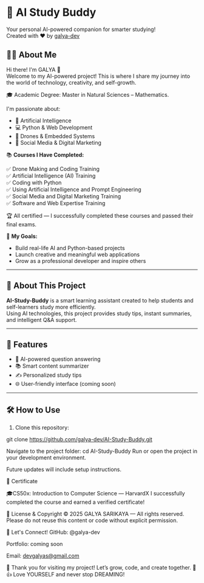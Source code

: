 # 🤖 AI Study Buddy

Your personal AI-powered companion for smarter studying!  
Created with ❤️ by [galya-dev](https://github.com/galya-dev)


## 🙋‍♀️ About Me

Hi there! I'm GALYA 👋  
Welcome to my AI-powered project! This is where I share my journey into the world of technology, creativity, and self-growth.

🎓 Academic Degree: Master in Natural Sciences – Mathematics.

I'm passionate about:

- 🤖 Artificial Intelligence  
- 💻 Python & Web Development  
- 🚁 Drones & Embedded Systems  
- 📱 Social Media & Digital Marketing  

📚 **Courses I Have Completed:**

✅ Drone Making and Coding Training  
✅ Artificial Intelligence (AI) Training  
✅ Coding with Python  
✅ Using Artificial Intelligence and Prompt Engineering  
✅ Social Media and Digital Marketing Training  
✅ Software and Web Expertise Training  

🏆 All certified — I successfully completed these courses and passed their final exams.

🎯 **My Goals:**

- Build real-life AI and Python-based projects  
- Launch creative and meaningful web applications  
- Grow as a professional developer and inspire others  

---

## 📘 About This Project

**AI-Study-Buddy** is a smart learning assistant created to help students and self-learners study more efficiently.  
Using AI technologies, this project provides study tips, instant summaries, and intelligent Q&A support.

---

## 🚀 Features

- 🧠 AI-powered question answering  
- 📚 Smart content summarizer  
- ✍️ Personalized study tips  
- 🌐 User-friendly interface (coming soon)

---

## 🛠️ How to Use

1. Clone this repository:

git clone https://github.com/galya-dev/AI-Study-Buddy.git

Navigate to the project folder:
cd AI-Study-Buddy
Run or open the project in your development environment.

Future updates will include setup instructions.

🏅 Certificate

 🎓CS50x: Introduction to Computer Science — HarvardX
I successfully completed the course and earned a verified certificate!

📄 License & Copyright
© 2025 GALYA SARIKAYA — All rights reserved.
Please do not reuse this content or code without explicit permission.

🌟 Let's Connect!
GitHub: @galya-dev

Portfolio: coming soon

Email: devgalyas@gmail.com

💖 Thank you for visiting my project!
Let’s grow, code, and create together. 🚀
👍 Love YOURSELF and never stop DREAMING!




























































































































































